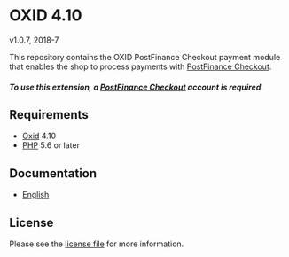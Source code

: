 # OXID 4.10

v1.0.7, 2018-7

This repository contains the OXID  PostFinance Checkout payment module that enables the shop to process payments with [PostFinance Checkout](https://www.postfinance.ch).

##### To use this extension, a [PostFinance Checkout](https://www.postfinance.ch) account is required.

## Requirements

* [Oxid](https://www.oxid-esales.com/) 4.10
* [PHP](http://php.net/) 5.6 or later

## Documentation

* [English](https://plugin-documentation.postfinance-checkout.ch/pfpayments/oxid-4.10/1.0.7/docs/en/documentation.html)

## License

Please see the [license file](https://github.com/pfpayments/oxid-4.10/blob/1.0.7/LICENSE) for more information.